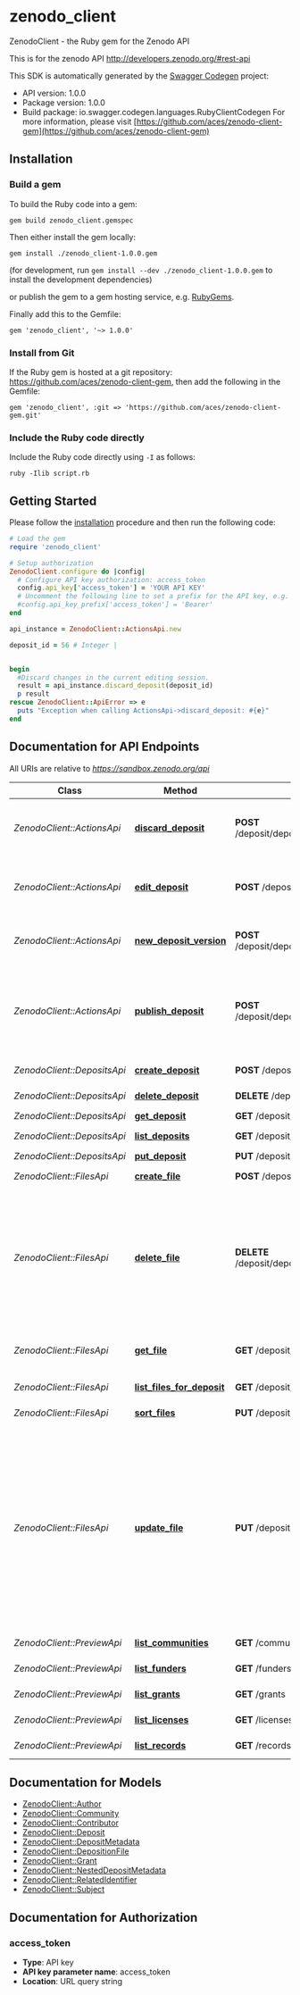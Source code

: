 # zenodo_client

ZenodoClient - the Ruby gem for the Zenodo API

This is for the zenodo API http://developers.zenodo.org/#rest-api

This SDK is automatically generated by the [Swagger Codegen](https://github.com/swagger-api/swagger-codegen) project:

- API version: 1.0.0
- Package version: 1.0.0
- Build package: io.swagger.codegen.languages.RubyClientCodegen
For more information, please visit [https://github.com/aces/zenodo-client-gem](https://github.com/aces/zenodo-client-gem)

## Installation

### Build a gem

To build the Ruby code into a gem:

```shell
gem build zenodo_client.gemspec
```

Then either install the gem locally:

```shell
gem install ./zenodo_client-1.0.0.gem
```
(for development, run `gem install --dev ./zenodo_client-1.0.0.gem` to install the development dependencies)

or publish the gem to a gem hosting service, e.g. [RubyGems](https://rubygems.org/).

Finally add this to the Gemfile:

    gem 'zenodo_client', '~> 1.0.0'

### Install from Git

If the Ruby gem is hosted at a git repository: https://github.com/aces/zenodo-client-gem, then add the following in the Gemfile:

    gem 'zenodo_client', :git => 'https://github.com/aces/zenodo-client-gem.git'

### Include the Ruby code directly

Include the Ruby code directly using `-I` as follows:

```shell
ruby -Ilib script.rb
```

## Getting Started

Please follow the [installation](#installation) procedure and then run the following code:
```ruby
# Load the gem
require 'zenodo_client'

# Setup authorization
ZenodoClient.configure do |config|
  # Configure API key authorization: access_token
  config.api_key['access_token'] = 'YOUR API KEY'
  # Uncomment the following line to set a prefix for the API key, e.g. 'Bearer' (defaults to nil)
  #config.api_key_prefix['access_token'] = 'Bearer'
end

api_instance = ZenodoClient::ActionsApi.new

deposit_id = 56 # Integer | 


begin
  #Discard changes in the current editing session.
  result = api_instance.discard_deposit(deposit_id)
  p result
rescue ZenodoClient::ApiError => e
  puts "Exception when calling ActionsApi->discard_deposit: #{e}"
end

```

## Documentation for API Endpoints

All URIs are relative to *https://sandbox.zenodo.org/api*

Class | Method | HTTP request | Description
------------ | ------------- | ------------- | -------------
*ZenodoClient::ActionsApi* | [**discard_deposit**](docs/ActionsApi.md#discard_deposit) | **POST** /deposit/depositions/{depositId}/actions/discard | Discard changes in the current editing session.
*ZenodoClient::ActionsApi* | [**edit_deposit**](docs/ActionsApi.md#edit_deposit) | **POST** /deposit/depositions/{depositId}/actions/edit | Unlock already submitted deposition for editing.
*ZenodoClient::ActionsApi* | [**new_deposit_version**](docs/ActionsApi.md#new_deposit_version) | **POST** /deposit/depositions/{depositId}/actions/newversion | Create a new version of a deposition.
*ZenodoClient::ActionsApi* | [**publish_deposit**](docs/ActionsApi.md#publish_deposit) | **POST** /deposit/depositions/{depositId}/actions/publish | Publish a deposition. Note, once a deposition is published, you can no longer delete it.
*ZenodoClient::DepositsApi* | [**create_deposit**](docs/DepositsApi.md#create_deposit) | **POST** /deposit/depositions | Create a new deposit
*ZenodoClient::DepositsApi* | [**delete_deposit**](docs/DepositsApi.md#delete_deposit) | **DELETE** /deposit/depositions/{depositId} | Delete deposit
*ZenodoClient::DepositsApi* | [**get_deposit**](docs/DepositsApi.md#get_deposit) | **GET** /deposit/depositions/{depositId} | Get deposit
*ZenodoClient::DepositsApi* | [**list_deposits**](docs/DepositsApi.md#list_deposits) | **GET** /deposit/depositions | List of deposits
*ZenodoClient::DepositsApi* | [**put_deposit**](docs/DepositsApi.md#put_deposit) | **PUT** /deposit/depositions/{depositId} | Put deposit
*ZenodoClient::FilesApi* | [**create_file**](docs/FilesApi.md#create_file) | **POST** /deposit/depositions/{depositId}/files | Create a new file
*ZenodoClient::FilesApi* | [**delete_file**](docs/FilesApi.md#delete_file) | **DELETE** /deposit/depositions/{depositId}/files/{fileId} | Delete an existing deposition file resource. Note, only deposition files for unpublished depositions may be deleted.
*ZenodoClient::FilesApi* | [**get_file**](docs/FilesApi.md#get_file) | **GET** /deposit/depositions/{depositId}/files/{fileId} | Retrieve a single deposition file.
*ZenodoClient::FilesApi* | [**list_files_for_deposit**](docs/FilesApi.md#list_files_for_deposit) | **GET** /deposit/depositions/{depositId}/files | List of files for deposit
*ZenodoClient::FilesApi* | [**sort_files**](docs/FilesApi.md#sort_files) | **PUT** /deposit/depositions/{depositId}/files | Sort the files for a deposit
*ZenodoClient::FilesApi* | [**update_file**](docs/FilesApi.md#update_file) | **PUT** /deposit/depositions/{depositId}/files/{fileId} | Update a deposition file resource. Currently the only use is renaming an already uploaded file. If you want to replace the actual file, please delete the file and upload a new file.
*ZenodoClient::PreviewApi* | [**list_communities**](docs/PreviewApi.md#list_communities) | **GET** /communities | List of communities
*ZenodoClient::PreviewApi* | [**list_funders**](docs/PreviewApi.md#list_funders) | **GET** /funders | List of funders
*ZenodoClient::PreviewApi* | [**list_grants**](docs/PreviewApi.md#list_grants) | **GET** /grants | List of grants
*ZenodoClient::PreviewApi* | [**list_licenses**](docs/PreviewApi.md#list_licenses) | **GET** /licenses | List of licenses
*ZenodoClient::PreviewApi* | [**list_records**](docs/PreviewApi.md#list_records) | **GET** /records | List of records


## Documentation for Models

 - [ZenodoClient::Author](docs/Author.md)
 - [ZenodoClient::Community](docs/Community.md)
 - [ZenodoClient::Contributor](docs/Contributor.md)
 - [ZenodoClient::Deposit](docs/Deposit.md)
 - [ZenodoClient::DepositMetadata](docs/DepositMetadata.md)
 - [ZenodoClient::DepositionFile](docs/DepositionFile.md)
 - [ZenodoClient::Grant](docs/Grant.md)
 - [ZenodoClient::NestedDepositMetadata](docs/NestedDepositMetadata.md)
 - [ZenodoClient::RelatedIdentifier](docs/RelatedIdentifier.md)
 - [ZenodoClient::Subject](docs/Subject.md)


## Documentation for Authorization


### access_token

- **Type**: API key
- **API key parameter name**: access_token
- **Location**: URL query string

